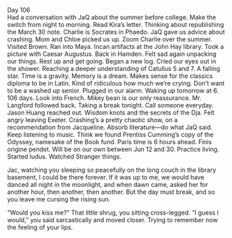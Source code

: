 Day 106  
Had a conversation with JaQ about the summer before college. Make the switch from night to morning. Read Kira’s letter. Thinking about republishing the March 30 note. Charlie is Socrates in Phaedo. JaQ gave us advice about crashing. Mom and Chloe picked us up. Zoom Charlie over the summer. Visited Brown. Ran into Maya. Incan artifacts at the John Hay library. Took a picture with Caesar Augustus. Back in Hamden. Felt sad again unpacking our things. Rest up and get going. Began a new log. Cried our eyes out in the shower. Reaching a deeper understanding of Catullus 5 and 7\. A falling star. Time is a gravity. Memory is a dream. Makes sense for the classics diploma to be in Latin. Kind of ridiculous how much we’re crying. Don’t want to be a washed up senior. Plugged in our alarm. Waking up tomorrow at 6\. 106 days. Look into French. Mikey bean is our only reassurance. Mr. Langford followed back. Taking a break tonight. Call someone everyday. Jason Huang reached out. Wisdom knots and the secrets of the Dja. Felt angry leaving Exeter. Crashing’s a pretty chaotic show, on a recommendation from Jacqueline. Absorb literature—do what JaQ said. Keep listening to music. Think we found Prentiss Cumming’s copy of the Odyssey, namesake of the Book fund. Paris time is 6 hours ahead. Finis origine pendet. Will be on our own between Jun 12 and 30\. Practice living. Started ludus. Watched Stranger things.

Jac, watching you sleeping so peacefully on the long couch in the library basement, I could be there forever. If it was up to me, we would have danced all night in the moonlight, and when dawn came, asked her for another hour, then another, then another. But the day must break, and so you leave me cursing the rising sun. 

“Would you kiss me?” That little shrug, you sitting cross-legged. “I guess I would,” you said sarcastically and moved closer. Trying to remember now the feeling of your lips.
